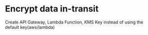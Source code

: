 # Encrypt data in-transit

Create API Gateway, Lambda Function, KMS Key instead of using the default key(aws/lambda)
